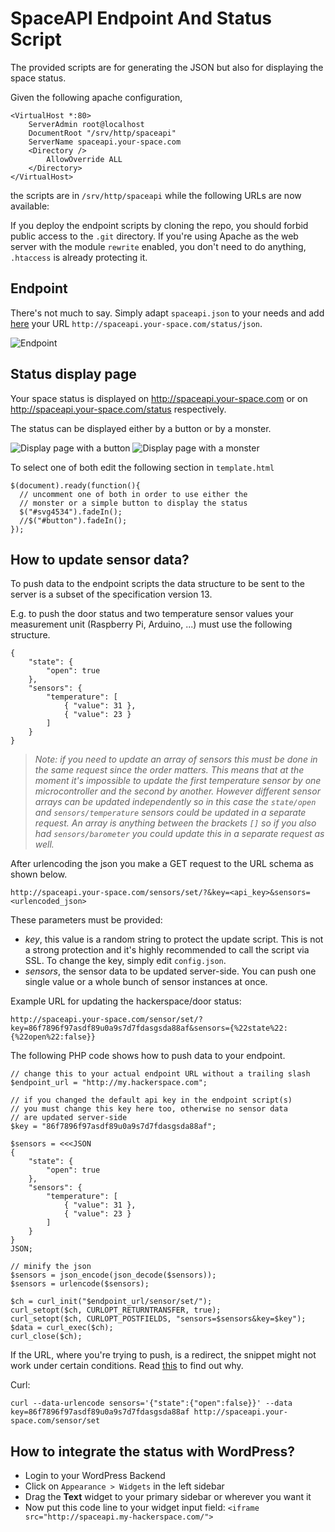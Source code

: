 SpaceAPI Endpoint And Status Script
===================================

The provided scripts are for generating the JSON but also for displaying the space status.

Given the following apache configuration,

```
<VirtualHost *:80>
    ServerAdmin root@localhost
    DocumentRoot "/srv/http/spaceapi"
    ServerName spaceapi.your-space.com
    <Directory />
        AllowOverride ALL
    </Directory>
</VirtualHost>
```

the scripts are in `/srv/http/spaceapi` while the following URLs are now available:

If you deploy the endpoint scripts by cloning the repo, you should forbid public access to the `.git` directory. If you're using Apache as the web server with the module `rewrite` enabled, you don't need to do anything, `.htaccess` is already protecting it.

Endpoint
--------

There's not much to say. Simply adapt `spaceapi.json` to your needs and add [here](http://spaceapi.net/add-your-space) your URL `http://spaceapi.your-space.com/status/json`.

![Endpoint](https://raw.github.com/SpaceApi/endpoint-scripts/master/screenshots/json.png)

Status display page
-------------------

Your space status is displayed on http://spaceapi.your-space.com or on http://spaceapi.your-space.com/status respectively.

The status can be displayed either by a button or by a monster.

![Display page with a button](https://raw.github.com/SpaceApi/endpoint-scripts/master/screenshots/button.png)
![Display page with a monster](https://raw.github.com/SpaceApi/endpoint-scripts/master/screenshots/monster.png)

To select one of both edit the following section in `template.html`

```
$(document).ready(function(){
  // uncomment one of both in order to use either the
  // monster or a simple button to display the status
  $("#svg4534").fadeIn();
  //$("#button").fadeIn();
});
```

How to update sensor data?
--------------------

To push data to the endpoint scripts the data structure to be sent to the server is a subset of the specification version 13.

E.g. to push the door status and two temperature sensor values your measurement unit (Raspberry Pi, Arduino, ...) must use the following structure.

```
{
    "state": {
        "open": true
    },
    "sensors": {
        "temperature": [
            { "value": 31 },
            { "value": 23 }
        ]
    }
}
```

> _Note: if you need to update an array of sensors this must be done in the same request since the order matters. This means that at the moment it's impossible to update the first temperature sensor by one microcontroller and the second by another. However different sensor arrays can be updated independently so in this case the `state/open` and `sensors/temperature` sensors could be updated in a separate request. An array is anything between the brackets `[]` so if you also had `sensors/barometer` you could update this in a separate request as well._

After urlencoding the json you make a GET request to the URL schema as shown below.

```
http://spaceapi.your-space.com/sensors/set/?&key=<api_key>&sensors=<urlencoded_json>
```

These parameters must be provided:

* _key_, this value is a random string to protect the update script. This is not a strong protection and it's highly recommended to call the script via SSL. To change the key, simply edit `config.json`.
* _sensors_, the sensor data to be updated server-side. You can push one single value or a whole bunch of sensor instances at once.


Example URL for updating the hackerspace/door status:

```
http://spaceapi.your-space.com/sensor/set/?key=86f7896f97asdf89u0a9s7d7fdasgsda88af&sensors={%22state%22:{%22open%22:false}}
```

The following PHP code shows how to push data to your endpoint.

```
// change this to your actual endpoint URL without a trailing slash 
$endpoint_url = "http://my.hackerspace.com";

// if you changed the default api key in the endpoint script(s)
// you must change this key here too, otherwise no sensor data
// are updated server-side
$key = "86f7896f97asdf89u0a9s7d7fdasgsda88af";

$sensors = <<<JSON
{
    "state": {
        "open": true
    },
    "sensors": {
        "temperature": [
            { "value": 31 },
            { "value": 23 }
        ]
    }
}
JSON;

// minify the json
$sensors = json_encode(json_decode($sensors));
$sensors = urlencode($sensors);

$ch = curl_init("$endpoint_url/sensor/set/");
curl_setopt($ch, CURLOPT_RETURNTRANSFER, true);
curl_setopt($ch, CURLOPT_POSTFIELDS, "sensors=$sensors&key=$key");
$data = curl_exec($ch);
curl_close($ch);
```

If the URL, where you're trying to push, is a redirect, the snippet might not work under certain conditions. Read [this](http://slopjong.de/2012/03/31/curl-follow-locations-with-safe_mode-enabled-or-open_basedir-set/) to find out why.


Curl:

```
curl --data-urlencode sensors='{"state":{"open":false}}' --data key=86f7896f97asdf89u0a9s7d7fdasgsda88af http://spaceapi.your-space.com/sensor/set
```

How to integrate the status with WordPress?
----------------------------------------------------------------------

- Login to your WordPress Backend
- Click on `Appearance > Widgets` in the left sidebar
- Drag the **Text** widget to your primary sidebar or wherever you want it
- Now put this code line to your widget input field: ```<iframe src="http://spaceapi.my-hackerspace.com/">```
